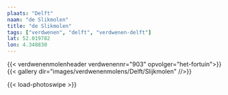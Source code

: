 ```yaml
---
plaats: "Delft"
naam: "de Slikmolen"
title: "de Slikmolen"
tags: ["verdwenen", "delft", "verdwenen-delft"]
lat: 52.019782 
lon: 4.348830
---
```

{{< verdwenenmolenheader verdwenennr="903" opvolger="het-fortuin">}}
{{< gallery dir="images/verdwenenmolens/Delft/Slijkmolen" //>}}

{{< load-photoswipe >}}